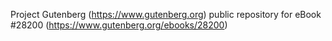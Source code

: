 Project Gutenberg (https://www.gutenberg.org) public repository for eBook #28200 (https://www.gutenberg.org/ebooks/28200)
